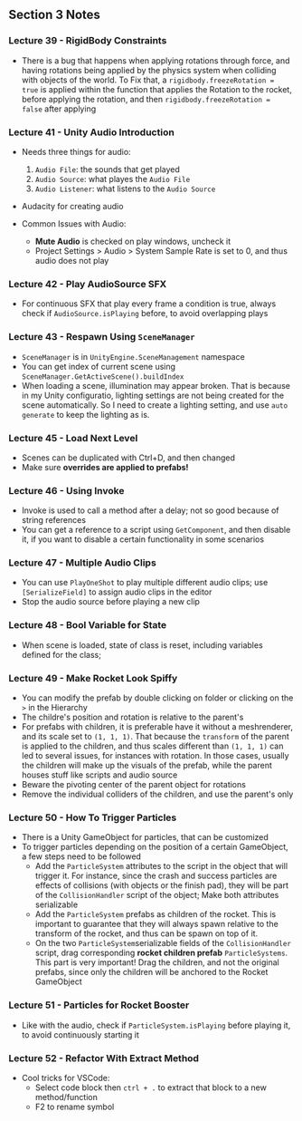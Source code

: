 ## Section 3 Notes

### Lecture 39 - RigidBody Constraints

- There is a bug that happens when applying rotations through force, and having rotations being applied by the physics system when colliding with objects of the world. To Fix that, a `rigidbody.freezeRotation = true` is applied within the function that applies the Rotation to the rocket, before applying the rotation, and then `rigidbody.freezeRotation = false` after applying

### Lecture 41 - Unity Audio Introduction

- Needs three things for audio:
    1. `Audio File`: the sounds that get played
    2. `Audio Source`: what playes the `Audio File`
    3. `Audio Listener`: what listens to the `Audio Source`

- Audacity for creating audio

- Common Issues with Audio:
    - **Mute Audio** is checked on  play windows, uncheck it
    - Project Settings > Audio > System Sample Rate is set to 0, and thus audio does not play

### Lecture 42 - Play AudioSource SFX

- For continuous SFX that play every frame a condition is true, always check if `AudioSource.isPlaying` before, to avoid overlapping plays

### Lecture 43 - Respawn Using `SceneManager`

- `SceneManager` is in `UnityEngine.SceneManagement` namespace
- You can get index of current scene using `SceneManager.GetActiveScene().buildIndex`
- When loading a scene, illumination may appear broken. That is because in my Unity configuratio, lighting settings are not being created for the scene automatically. So I need to create a lighting setting, and use `auto generate` to keep the lighting as is.

### Lecture 45 - Load Next Level

- Scenes can be duplicated with Ctrl+D, and then changed
- Make sure **overrides are applied to prefabs!**

### Lecture 46 - Using Invoke

- Invoke is used to call a method after a delay; not so good because of string references
- You can get a reference to a script using `GetComponent`, and then disable it, if you want
to disable a certain functionality in some scenarios

### Lecture 47 - Multiple Audio Clips

- You can use `PlayOneShot` to play multiple different audio clips; use `[SerializeField]` to assign audio clips in the editor
- Stop the audio source before playing a new clip

### Lecture 48 - Bool Variable for State

- When scene is loaded, state of class is reset, including variables defined for the class;

### Lecture 49 - Make Rocket Look Spiffy

- You can modify the prefab by double clicking on folder or clicking on the `>` in the Hierarchy
- The childre's position and rotation is relative to the parent's
- For prefabs with children, it is preferable have it without a meshrenderer, and its scale set to `(1, 1, 1)`. That because the `transform` of the parent is applied to the children, and thus scales different than `(1, 1, 1)` can led to several issues, for instances with rotation. In those cases, usually the children will make up the visuals of the prefab, while the parent houses stuff like scripts and audio source
- Beware the pivoting center of the parent object for rotations
- Remove the individual colliders of the children, and use the parent's only

### Lecture 50 - How To Trigger Particles

- There is a Unity GameObject for particles, that can be customized
- To trigger particles depending on the position of a certain GameObject, a few steps need to be followed
    - Add the `ParticleSystem` attributes to the script in the object that will trigger it. For instance, since the crash and success particles are effects of collisions (with objects or the finish pad), they will be part of the `CollisionHandler` script of the object; Make both attributes serializable
    - Add the `ParticleSystem` prefabs as children of the rocket. This is important to guarantee that they will always spawn relative to the transform of the rocket, and thus can be spawn on top of it.
    - On the two `ParticleSystem`serializable fields of the `CollisionHandler` script, drag corresponding **rocket children prefab** `ParticleSystems`. This part is very important! Drag the children, and not the original prefabs, since only the children will be anchored to the Rocket GameObject

### Lecture 51 - Particles for Rocket Booster

- Like with the audio, check if `ParticleSystem.isPlaying` before playing it, to avoid continuously starting it

### Lecture 52 - Refactor With Extract Method
- Cool tricks for VSCode:
    - Select code block then `ctrl + .` to extract that block to a new method/function
    - F2 to rename symbol